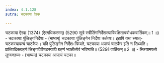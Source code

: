 ```yaml
---
index: 4.1.128
sutra: चटकाया ऐरक्

---
```

चटकाया ऐरक् (1374) (ऐरगधिकरणम्) (5290 सूत्रे स्त्रीलिंगनिर्देशस्याविवक्षितत्वबोधकवार्तिकम्॥ 1 ॥) - चटकायाः पुंलिङ्गनिर्देशः - (भाष्यम्) चटकायाः पुंलिङ्गेन निर्देशः कर्तव्यः। इहापि यथा स्यात्-चटकस्यापत्यं चाटकैरः। यदि पुंलिङ्गेन निर्देशः क्रियते, चटकाया अपत्यं चाटकैर इति न सिध्यति। प्रातिपदिकग्रहणे लिङ्गविशिष्टस्यापि ग्रहणं भवतीत्येवं भविष्यति॥ (5291 वार्तिकम्॥ 2 ॥) - स्त्रियामपत्ये लुग्वक्तव्यः - (भाष्यम्) चटकाया आपत्यं चटका॥